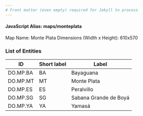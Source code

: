```yaml
---
# Front matter (even empty) required for Jekyll to process
---
```


#### JavaScript Alias: maps/monteplata

Map Name: Monte Plata
Dimensions (Width x Height): 610x570





### List of Entities

ID | Short label | Label
---|---|---|
DO.MP.BA|BA|Bayaguana
DO.MP.MT|MT|Monte Plata
DO.MP.ES|ES|Peralvillo
DO.MP.SG|SG|Sabana Grande de Boyá
DO.MP.YA|YA|Yamasá